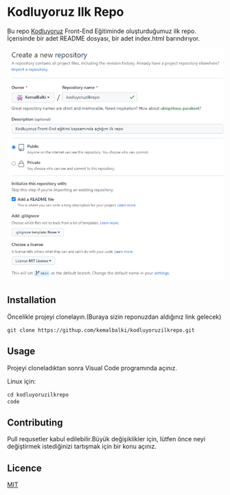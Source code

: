 # Kodluyoruz Ilk Repo
Bu repo [Kodluyoruz](https://www.kodluyoruz.org/) Front-End Eğitiminde oluşturduğumuz ilk repo. İçerisinde bir adet README dosyası, bir adet index.html barındırıyor.

![Kodluyoruz Fotoğraf](figures/kod1.PNG)

## Installation

Öncelikle projeyi clonelayın.(Buraya sizin reponuzdan aldığınız link gelecek)

```
git clone https://githup.com/kemalbalki/kodluyoruzilkrepo.git
```

## Usage
 
Projeyi cloneladıktan sonra Visual Code programında açınız.

Linux için:

```
cd kodluyoruzilkrepo
code
```

## Contributing
Pull requsetler kabul edilebilir.Büyük değişiklikler için, lütfen önce neyi değiştirmek istediğinizi tartışmak için bir konu açınız.

 ## Licence

[MIT](https://choosealicense.com/licenses/mit/)

